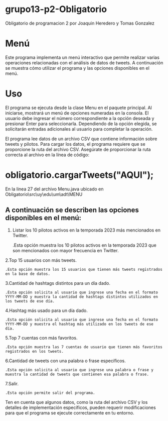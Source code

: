 # grupo13-p2-Obligatorio
Obligatorio de programacion 2 por Joaquin Heredero y Tomas Gonzalez
# Menú
Este programa implementa un menú interactivo que permite realizar varias operaciones relacionadas con el análisis de datos de tweets. A continuación se muestra cómo utilizar el programa y las opciones disponibles en el menú.

# Uso
El programa se ejecuta desde la clase Menu en el paquete principal. Al iniciarse, mostrará un menú de opciones numeradas en la consola. El usuario debe ingresar el número correspondiente a la opción deseada y presionar Enter para seleccionarla. Dependiendo de la opción elegida, se solicitarán entradas adicionales al usuario para completar la operación.

El programa lee datos de un archivo CSV que contiene información sobre tweets y pilotos. Para cargar los datos, el programa requiere que se proporcione la ruta del archivo CSV. Asegúrate de proporcionar la ruta correcta al archivo en la línea de código:
# obligatorio.cargarTweets("AQUI");
En la linea 27 del archivo Menu.java ubicado en Obligatorio\src\uy\edu\um\adt\MENU


## A continuación se describen las opciones disponibles en el menú:

1. Listar los 10 pilotos activos en la temporada 2023 más mencionados en Twitter.

	.Esta opción muestra los 10 pilotos activos en la temporada 2023 que son mencionados con mayor frecuencia en Twitter.

2.Top 15 usuarios con más tweets.

	.Esta opción muestra los 15 usuarios que tienen más tweets registrados en la base de datos.

3.Cantidad de hashtags distintos para un día dado.

	.Esta opción solicita al usuario que ingrese una fecha en el formato YYYY-MM-DD y muestra la cantidad de hashtags distintos utilizados en los tweets de ese día.

4.Hashtag más usado para un día dado.

	.Esta opción solicita al usuario que ingrese una fecha en el formato YYYY-MM-DD y muestra el hashtag más utilizado en los tweets de ese día.

5.Top 7 cuentas con más favoritos.

	.Esta opción muestra las 7 cuentas de usuario que tienen más favoritos registrados en los tweets.

6.Cantidad de tweets con una palabra o frase específicos.

	.Esta opción solicita al usuario que ingrese una palabra o frase y muestra la cantidad de tweets que contienen esa palabra o frase.

7.Salir.

	.Esta opción permite salir del programa.
 
Ten en cuenta que algunos datos, como la ruta del archivo CSV y los detalles de implementación específicos, pueden requerir modificaciones para que el programa se ejecute correctamente en tu entorno.
